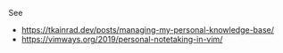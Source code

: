 See 
- https://tkainrad.dev/posts/managing-my-personal-knowledge-base/
- https://vimways.org/2019/personal-notetaking-in-vim/
